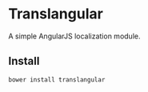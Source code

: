 # Translangular

A simple AngularJS localization module.

## Install

``` bash
bower install translangular
```
